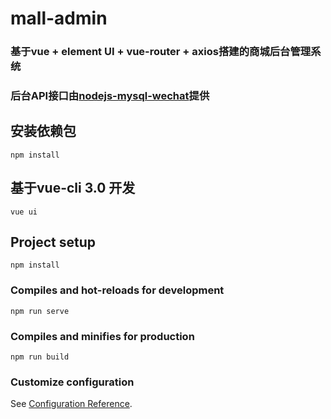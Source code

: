 # mall-admin
### 基于vue + element UI + vue-router + axios搭建的商城后台管理系统
### 后台API接口由[nodejs-mysql-wechat](https://github.com/luotuo19880328/nodejs-mysql-wechat)提供

## 安装依赖包
```
npm install
```
## 基于vue-cli 3.0 开发
```
vue ui
```
## Project setup
```
npm install
```

### Compiles and hot-reloads for development
```
npm run serve
```

### Compiles and minifies for production
```
npm run build
```

### Customize configuration
See [Configuration Reference](https://cli.vuejs.org/config/).
